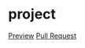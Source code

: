 # project
[Preview](https://alexandra-protyanova.github.io/your-repo/)
[Pull Request](https://github.com/alexandra-protyanova/project/pull/1/files)